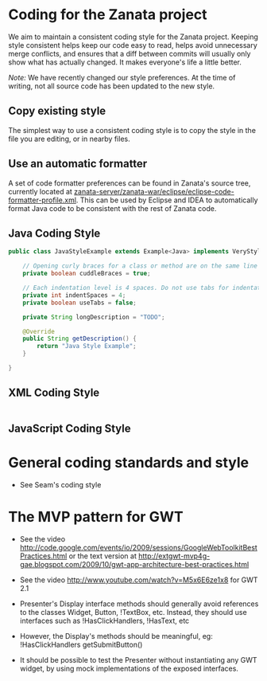 # Coding for the Zanata project

We aim to maintain a consistent coding style for the Zanata project. Keeping style consistent helps keep our code easy to read, helps avoid unnecessary merge conflicts, and ensures that a diff between commits will usually only show what has actually changed. It makes everyone's life a little better.

*Note:* We have recently changed our style preferences. At the time of writing, not all source code has been updated to the new style.

## Copy existing style
The simplest way to use a consistent coding style is to copy the style in the file you are editing, or in nearby files.

## Use an automatic formatter
A set of code formatter preferences can be found in Zanata's source tree, currently located at [zanata-server/zanata-war/eclipse/eclipse-code-formatter-profile.xml](https://github.com/zanata/zanata-server/blob/master/zanata-war/eclipse/eclipse-code-formatter-profile.xml). This can be used by Eclipse and IDEA to automatically format Java code to be consistent with the rest of Zanata code.

## Java Coding Style

```java
public class JavaStyleExample extends Example<Java> implements VeryStylish {

    // Opening curly braces for a class or method are on the same line as the method
    private boolean cuddleBraces = true;

    // Each indentation level is 4 spaces. Do not use tabs for indentation.
    private int indentSpaces = 4;
    private boolean useTabs = false;

    private String longDescription = "TODO";

    @Override
    public String getDescription() {
        return "Java Style Example";
    }

}
```

## XML Coding Style

```xml

```

## JavaScript Coding Style


# General coding standards and style

- See Seam's coding style

# The MVP pattern for GWT

- See the video http://code.google.com/events/io/2009/sessions/GoogleWebToolkitBestPractices.html or the text version at http://extgwt-mvp4g-gae.blogspot.com/2009/10/gwt-app-architecture-best-practices.html
- See the video http://www.youtube.com/watch?v=M5x6E6ze1x8 for GWT 2.1
- Presenter's Display interface methods should generally avoid references to the classes Widget, Button, !TextBox, etc.  Instead, they should use interfaces such as !HasClickHandlers, !HasText, etc
- However, the Display's methods should be meaningful, eg:
    !HasClickHandlers getSubmitButton()

- It should be possible to test the Presenter without instantiating any GWT widget, by using mock implementations of the exposed interfaces.